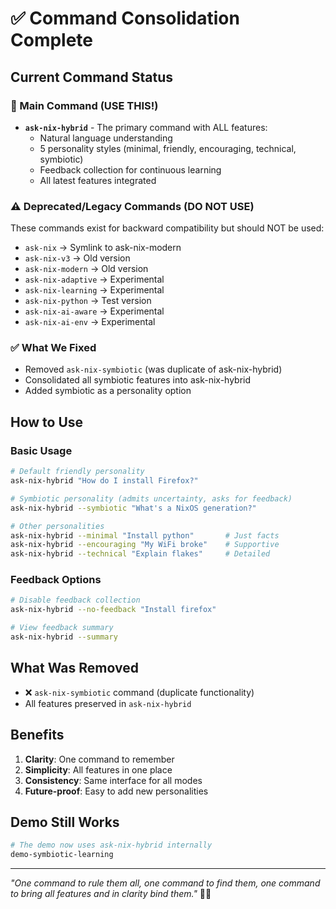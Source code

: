 # ✅ Command Consolidation Complete

## Current Command Status

### 🌟 Main Command (USE THIS!)
- **`ask-nix-hybrid`** - The primary command with ALL features:
  - Natural language understanding
  - 5 personality styles (minimal, friendly, encouraging, technical, symbiotic)
  - Feedback collection for continuous learning
  - All latest features integrated

### ⚠️ Deprecated/Legacy Commands (DO NOT USE)
These commands exist for backward compatibility but should NOT be used:
- `ask-nix` → Symlink to ask-nix-modern
- `ask-nix-v3` → Old version
- `ask-nix-modern` → Old version
- `ask-nix-adaptive` → Experimental
- `ask-nix-learning` → Experimental
- `ask-nix-python` → Test version
- `ask-nix-ai-aware` → Experimental
- `ask-nix-ai-env` → Experimental

### ✅ What We Fixed
- Removed `ask-nix-symbiotic` (was duplicate of ask-nix-hybrid)
- Consolidated all symbiotic features into ask-nix-hybrid
- Added symbiotic as a personality option

## How to Use

### Basic Usage
```bash
# Default friendly personality
ask-nix-hybrid "How do I install Firefox?"

# Symbiotic personality (admits uncertainty, asks for feedback)
ask-nix-hybrid --symbiotic "What's a NixOS generation?"

# Other personalities
ask-nix-hybrid --minimal "Install python"       # Just facts
ask-nix-hybrid --encouraging "My WiFi broke"    # Supportive
ask-nix-hybrid --technical "Explain flakes"     # Detailed
```

### Feedback Options
```bash
# Disable feedback collection
ask-nix-hybrid --no-feedback "Install firefox"

# View feedback summary
ask-nix-hybrid --summary
```

## What Was Removed
- ❌ `ask-nix-symbiotic` command (duplicate functionality)
- All features preserved in `ask-nix-hybrid`

## Benefits
1. **Clarity**: One command to remember
2. **Simplicity**: All features in one place
3. **Consistency**: Same interface for all modes
4. **Future-proof**: Easy to add new personalities

## Demo Still Works
```bash
# The demo now uses ask-nix-hybrid internally
demo-symbiotic-learning
```

---
*"One command to rule them all, one command to find them, one command to bring all features and in clarity bind them."* 🧙‍♂️
